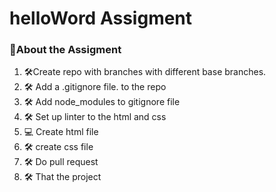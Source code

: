 <h1> helloWord Assigment</h1>
<h3> 📖About the Assigment</h3>
<ol>
  <li>🛠Create repo  with branches with different base branches.</li>
    <li>🛠 Add a .gitignore file. to the repo</li>
    <li>🛠 Add node_modules to gitignore file</li>
     <li>🛠 Set up linter to the html and css </li>
    <li>💻 Create html file</li>
    <li>🛠 create css file </li>
    <li>🛠 Do pull request </li>
    <li>🛠 That the project </li>
</ol>
